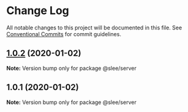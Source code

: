 # Change Log

All notable changes to this project will be documented in this file.
See [Conventional Commits](https://conventionalcommits.org) for commit guidelines.

## [1.0.2](https://github.com/slee2540/lernaTest/compare/v1.0.1...v1.0.2) (2020-01-02)

**Note:** Version bump only for package @slee/server





## 1.0.1 (2020-01-02)

**Note:** Version bump only for package @slee/server
